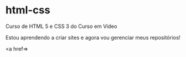 # html-css
 Curso de HTML 5 e CSS 3 do Curso em Vídeo

 Estou aprendendo a criar sites e agora vou gerenciar meus repositórios!

 <a href=>
